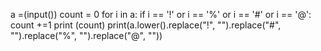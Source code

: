 a =(input())
count = 0
for i in a:
  if i == '!' or  i == '%' or i == '#' or i == '@':
    count +=1
print (count)
print(a.lower().replace("!", "").replace("#", "").replace("%", "").replace("@", ""))

